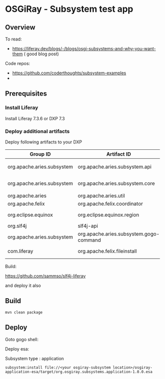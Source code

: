 # OSGiRay - Subsystem test app

## Overview

To read:

* https://liferay.dev/blogs/-/blogs/osgi-subsystems-and-why-you-want-them ( good blog post)

Code repos:

* https://github.com/coderthoughts/subsystem-examples
* 

## Prerequisites

### Install Liferay

Install Liferay 7.3.6 or DXP 7.3

### Deploy additional artifacts

Deploy following artifacts to your DXP

| Group ID                   | Artifact ID                             | Version                  | Link                                                         |
| -------------------------- | --------------------------------------- | ------------------------ | ------------------------------------------------------------ |
| org.apache.aries.subsystem | org.apache.aries.subsystem.api          | 2.0.10                   | ` wget https://repo1.maven.org/maven2/org/apache/aries/subsystem/org.apache.aries.subsystem.api/2.0.10/org.apache.aries.subsystem.api-2.0.10.jar ` |
| org.apache.aries.subsystem | org.apache.aries.subsystem.core         | 2.0.10                   | `wget https://repo1.maven.org/maven2/org/apache/aries/subsystem/org.apache.aries.subsystem.core/2.0.10/org.apache.aries.subsystem.core-2.0.10.jar` |
| org.apache.aries           | org.apache.aries.util                   | 1.1.3                    | `wget https://repo1.maven.org/maven2/org/apache/aries/org.apache.aries.util/1.1.3/org.apache.aries.util-1.1.3.jar` |
| org.apache.felix           | org.apache.felix.coordinator            | 1.0.0                    | `wget http://repo1.maven.org/maven2/org/apache/felix/org.apache.felix.coordinator/1.0.0/org.apache.felix.coordinator-1.0.0.jar` |
| org.eclipse.equinox        | org.eclipse.equinox.region              | 1.2.101.v20150831-1342   | `wget [http://repo1.maven.org/maven2/org/eclipse/equinox /org.eclipse.equinox.region/1.2.101.v20150831-1342/org.eclipse.equinox.region-1.2.101.v20150831-1342.jar` |
| org.slf4j                  | slf4j-api                               | 1.7.30                   | `wget <https://repo1.maven.org/maven2/org/slf4j/slf4j-api/1.7.30/slf4j-api-1.7.30.jar>` |
| org.apache.aries.subsystem | org.apache.aries.subsystem.gogo-command | 1.0.0                    | `wget [https://repo1.maven.org/maven2/org/apache/aries/subsystem /org.apache.aries.subsystem.gogo-command/1.0.0/org.apache.aries.subsystem.gogo-command-1.0.0.jar` |
| com.liferay                | org.apache.felix.fileinstall            | 3.6.4.LIFERAY-PATCHED-24 | wget `https://repo1.maven.org/maven2/com/liferay/org.apache.felix.fileinstall/3.6.4.LIFERAY-PATCHED-24/org.apache.felix.fileinstall-3.6.4.LIFERAY-PATCHED-24.jar` |

Build:

https://github.com/sammso/slf4j-liferay

and deploy it also

## Build

```
mvn clean package
```



## Deploy 

Goto gogo shell:

Deploy esa:

Subsystem type : application 

```
subsystem:install file://<your osgiray-subsystem location>/osgiray-application-esa/target/org.osgiray.subsystems.application-1.0.0.esa
```